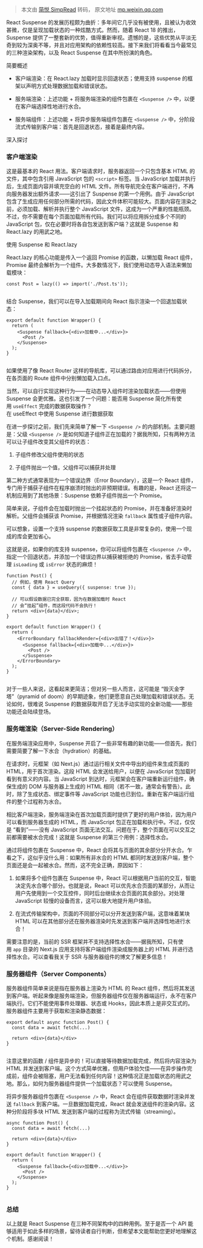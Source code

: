 > 本文由 [简悦 SimpRead](http://ksria.com/simpread/) 转码， 原文地址 [mp.weixin.qq.com](https://mp.weixin.qq.com/s/hQDg7sdbhmpB-9qOTj0BAw)

React Suspense 的发展历程颇为曲折：多年间它几乎没有被使用，且被认为收效甚微，仅是呈现加载状态的一种炫酷方式。然而，随着 React 18 的推出，Suspense 提供了一整套新的优势，值得重新审视。遗憾的是，这些优势从平淡无奇到较为深奥不等，并且对应用架构的依赖性较高。接下来我们将看看当今最常见的三种渲染架构，以及 React Suspense 在其中所扮演的角色。

简要概述

*   客户端渲染：在 React.lazy 加载时显示回退状态；使用支持 suspense 的框架以声明方式处理数据加载和错误状态。
    
*   服务端渲染：上述功能 + 将服务端渲染的组件包裹在 `<Suspense />` 中，以便在客户端选择性地进行水合。
    
*   服务端组件：上述功能 + 将异步服务端组件包裹在 `<Suspense />` 中，分阶段流式传输到客户端：首先是回退状态，接着是最终内容。
    

深入探讨

### 客户端渲染

这是最基本的 React 用法。客户端请求时，服务器返回一个只包含基本 HTML 的文件，其中包含引用 JavaScript 包的 `<script>` 标签。当 JavaScript 加载并执行后，生成页面内容并填充空白的 HTML 文件。所有导航完全在客户端进行，不再向服务器发出额外请求——这引出了 Suspense 的第一个用例。由于 JavaScript 包含了生成应用任何部分所需的代码，因此文件体积可能较大。页面内容在渲染之前，必须加载、解析并执行整个 JavaScript 文件，这成为一个严重的性能瓶颈。不过，你不需要在每个页面加载所有代码。我们可以将应用拆分成多个不同的 JavaScript 包，仅在必要时将各自包发送到客户端？这就是 Suspense 和 React.lazy 的用武之地。

使用 Suspense 和 React.lazy

React.lazy 的核心功能是传入一个返回 Promise 的函数，以懒加载 React 组件，Promise 最终会解析为一个组件。大多数情况下，我们使用动态导入语法来懒加载模块：

```
const Post = lazy(() => import('./Post.ts'));


```

结合 Suspense，我们可以在导入加载期间向 React 指示渲染一个回退加载状态：

```
export default function Wrapper() {
  return (
    <Suspense fallback={<div>加载中...</div>}>
      <Post />
    </Suspense>
  );
}


```

如果使用了像 React Router 这样的导航库，可以通过路由对应用进行代码拆分，在各页面的 Route 组件中分别懒加载入口点。

当然，可以自行实现这种行为——在动态导入组件时渲染加载状态——但使用 Suspense 会更优雅。这也引发了一个问题：能否用 Suspense 简化所有使用 `useEffect` 完成的数据获取操作？  
在 useEffect 中使用 Suspense 进行数据获取

在进一步探讨之前，我们先来简单了解一下 `<Suspense />` 的内部机制。主要问题是：父级 `<Suspense />` 是如何知道子组件正在加载的？据我所知，只有两种方法可以让子组件改变其父组件的状态：

1.  子组件修改父组件使用的状态
    
2.  子组件抛出一个值，父组件可以捕获并处理
    

第二种方式通常表现为一个错误边界（Error Boundary），这是一个 React 组件，专门用于捕获子组件在程序崩溃时抛出的非预期错误。有趣的是，React 还将这一机制应用到了其他场景：Suspense 依赖子组件抛出一个 Promise。

简单来说，子组件会在加载时抛出一个挂起状态的 Promise，并在准备好渲染时解析。父组件会捕获该 Promise，并根据情况渲染 `fallback` 属性或子组件内容。

可以想象，设置一个支持 suspense 的数据获取工具是非常复杂的，使用一个现成的库会更加省心。

这就是说，如果你的库支持 suspense，你可以将组件包裹在 `<Suspense />` 中，指定一个回退状态，并添加一个错误边界以捕获被拒绝的 Promise，省去手动管理 `isLoading` 或 `isError` 状态的麻烦！

```
function Post() {
  // 例如，使用 React Query
  const { data } = useQuery({ suspense: true });

  // 可以假设数据已完全获取，因为在数据加载时 React 
  // 会“挂起”组件，而这段代码不会执行！
  return <div>{data}</div>;
}

export default function Wrapper() {
  return (
    <ErrorBoundary fallbackRender={<div>出错了！</div>}>
      <Suspense fallback={<div>加载中...</div>}>
        <Post />
      </Suspense>
    </ErrorBoundary>
  );
}


```

对于一些人来说，这看起来更简洁；但对另一些人而言，这可能是 “毁灭金字塔”（pyramid of doom）的早期迹象，他们更愿意自己处理加载和错误状态。无论如何，很难说 Suspense 的数据获取开启了无法手动实现的全新功能——那些功能还会陆续登场。

### 服务端渲染（Server-Side Rendering）

在服务端渲染应用中，Suspense 开启了一些非常有趣的新功能——但首先，我们需要简要了解一下水合（hydration）的基础。

在请求时，元框架（如 Next.js）通过运行相关文件中导出的组件来生成页面的 HTML，用于首次渲染。这段 HTML 会发送给用户，以便在 JavaScript 包加载时看到有意义的内容。当 JavaScript 到达时，元框架会在客户端重新运行组件，确保生成的 DOM 与服务器上生成的 HTML 相同（若不一致，通常会有警告）。此时，除了生成状态、绑定事件等 JavaScript 功能也已到位。重新在客户端运行组件的整个过程称为水合。

相比客户端渲染，服务端渲染在首次加载页面时提供了更好的用户体验，因为用户可以看到服务器生成的 HTML，而 JavaScript 包正在加载和执行中。不过，仅仅是 “看到”——没有 JavaScript 页面无法交互。问题在于，整个页面在可以交互之前都需要被水合完成！这就是 Suspense 的第三个用例：选择性水合。

通过将组件包裹在 Suspense 中，React 会将其与页面的其余部分分开水合。乍看之下，这似乎没什么用：如果所有非水合的 HTML 都同时发送到客户端，整个页面还是会一起被水合。然而，这不完全正确，原因如下：

1.  如果将多个组件包裹在 Suspense 中，React 可以根据用户当前的交互，智能决定先水合哪个部分。也就是说，React 可以优先水合页面的某部分，从而让用户先使用到一个交互控件，同时后台继续水合页面的其余部分。对处理 JavaScript 较慢的设备而言，这可以极大地提升用户体验。
    
2.  在流式传输架构中，页面的不同部分可以分开发送到客户端，这意味着某块 HTML 可以在其他部分还在服务器渲染时先发送到客户端并选择性地进行水合！
    

需要注意的是，当前的 SSR 框架并不支持选择性水合——据我所知，只有使用 `app` 目录的 Next.js 应用支持将客户端组件渲染成服务器上的 HTML 并进行选择性水合。可以查看我关于 SSR 与服务器组件的博文了解更多信息！

### 服务器组件（Server Components）

服务器组件简单来说是指在服务器上渲染为 HTML 的 React 组件，然后将其发送到客户端。听起来像是服务端渲染，但服务器组件仅在服务器端运行，永不在客户端执行。它们不能使用事件处理器、状态或 Hooks，因此本质上是非交互式的。服务器组件主要用于获取和渲染静态数据：

```
export default async function Post() {
  const data = await fetch(...)

  return <div>{data}</div>
}


```

注意这里的函数 / 组件是异步的！可以直接等待数据加载完成，然后将内容渲染为 HTML 并发送到客户端。这个方式简单优雅，但用户体验欠佳——在异步操作完成前，组件会被阻塞，用户无法看到任何内容！这种情况正是加载状态的用武之地。那么，如何为服务器组件提供一个加载状态？可以使用 Suspense。

将异步服务器组件包裹在 `<Suspense />` 中，React 会在组件获取数据时渲染并发送 `fallback` 到客户端。一旦数据加载完成，React 就会发送组件的渲染内容。这种分阶段将多块 HTML 发送到客户端的过程称为流式传输（streaming）。

```
async function Post() {
  const data = await fetch(...)

  return <div>{data}</div>
}

export default function Wrapper() {
  return (
    <Suspense fallback={<div>加载中...</div>}>
      <Post />
    </Suspense>
  );
}


```

### 总结

以上就是 React Suspense 在三种不同架构中的四种用例。至于是否一个 API 能够适用于如此多样的场景，留待读者自行判断，但希望本文能帮助您更好地理解这个机制。感谢阅读！